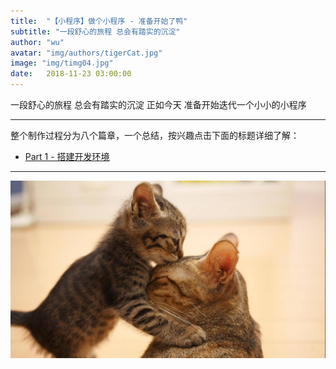 ```yaml
---
title:  "【小程序】做个小程序 - 准备开始了鸭"
subtitle: "一段舒心的旅程 总会有踏实的沉淀"
author: "wu"
avatar: "img/authors/tigerCat.jpg"
image: "img/timg04.jpg"
date:   2018-11-23 03:00:00
---
```


一段舒心的旅程 总会有踏实的沉淀 正如今天 准备开始迭代一个小小的小程序

----- ----- ----- -----

整个制作过程分为八个篇章，一个总结，按兴趣点击下面的标题详细了解：

- <a target="_blank" href="https://roundchow.github.io/#/2018/11/26/small-scaffolding">Part 1 - 搭建开发环境</a>


----- ----- ----- -----

<div class="scale"><img src="img/hugkiss.jpg"  alt="λanguage" /></div>



